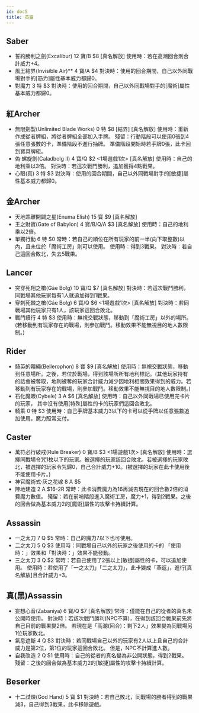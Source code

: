 ```yaml
---
id: doc5
title: 英靈
---
```


## Saber
- 誓約勝利之劍(Excalibur)
  12 寶/B $8
  [真名解放]
  使用時：若在高潮回合則合計威力+4。
- 風王結界(Invisible Air)**
  4 寶/A $4
  對決時：使用的回合期間，自己以外同戰場對手的[筋力]屬性基本威力都歸0。
- 對魔力
  3 特 $3
  對決時：使用的回合期間，自己以外同戰場對手的[魔術]屬性基本威力都歸0。

## 紅Archer
- 無限劍製(Unlimited Blade Works)
  0 特 $8 [結界]
  [真名解放]
  使用時：重新作成從者牌組，將從者牌組全部加入手牌。
  殘留：行動階段可以使用0張到4張任意張數的卡，準備階段不進行抽牌。
  準備階段開始時若手牌0張，此卡回到寶具牌組。
- 偽‧螺旋劍(Caladbolg II)
  4 寶/Q $2
  <1場遊戲1次>
  [真名解放]
  使用時：自己的地利乘以3倍。
  對決時：若這次戰鬥勝利，追加獲得4點戰果。
- 心眼(真)
  3 特 $3
  對決時：使用的回合期間，自己以外同戰場對手的[敏捷]屬性基本威力都歸0。

## 金Archer
- 天地乖離開闢之星(Enuma Elish)
  15 寶 $9
  [真名解放]
- 王之財寶(Gate of Babylon)
  4 寶/B/Q/A $3
  [真名解放]
  使用時：自己的地利乘以2倍。
- 單獨行動
  6 特 $0
  常時：若自己的順位在所有玩家的前一半(向下取整數)以內，且未位於「魔術工房」則可以使用。
  使用時：得到3戰果。
  對決時：若自己這回合敗北，失去5戰果。

## Lancer
- 突穿死翔之槍(Gáe Bolg)
  10 寶/Q $7
  [真名解放]
  對決時：若這次戰鬥勝利，同戰場其他玩家每有1人就追加得到1戰果。
- 穿刺死棘之槍(Gáe Bolg)
  6 寶/Q $6
  <1場遊戲1次>
  [真名解放]
  對決時：若同戰場其他玩家只有1人，該玩家這回合敗北。
- 戰鬥續行
  4 特 $3
  使用時：無視交戰狀態，移動到「魔術工房」以外的場所。(若移動到有玩家存在的戰場，則參加戰鬥。移動效果不能無視目的地人數限制。)


## Rider
- 騎英的韁繩(Bellerophon)
  8 寶 $9
  [真名解放]
  使用時：無視交戰狀態，移動到任意場所。之後，若位於戰場，得到該場所所有地利標記。(其他玩家持有的話會被奪取，地利被奪的玩家合計威力減少因地利相關效果得到的威力。若移動到有玩家存在的戰場，則參加戰鬥。移動效果不能無視目的地人數限制。)
- 石化魔眼(Cybele)
  3 A $6
  [真名解放]
  使用時：自己以外同戰場已使用完卡片的玩家，
  其中沒有使用[特殊]屬性的卡的玩家們這回合敗北。
- 騎乘
  0 特 $3
  使用時：自己手牌基本威力3以下的卡可以從手牌以任意張數追加使用。魔力照常支付。

## Caster
- 萬符必行破戒(Rule Breaker)
  0 寶/B $3
  <1場遊戲1次>
  [真名解放]
  使用時：選擇同戰場令咒1枚以下的玩家。被選擇的玩家該回合敗北。若被選擇的玩家敗北，被選擇的玩家令咒歸0，自己合計威力+10。(被選擇的玩家在此卡使用後不能使用卡片。)
- 神官魔術式‧灰之花嫁
  8 A $5
- 陣地建造
  2 A $16-2R
  常時：此卡消費魔力為16再減去現在的回合數2倍的消費魔力數值。
  殘留：若在前哨階段進入魔術工房，魔力+1，得到2戰果。之後的回合做為基本威力2的[魔術]屬性的攻擊卡持續計算。

## Assassin
- 一之太刀
  7 Q $5
  常時：自己的魔力7以下也可使用。
- 二之太刀
  5 Q $3
  使用時：同戰場自己以外的玩家之後使用的卡的
  「使用時：」效果和「對決時：」效果不能發動。
- 三之太刀
  3 Q $2
  常時：若自己使用了2張以上[敏捷]屬性的卡，可以追加使用。
  使用時：若使用了「一之太刀」「二之太刀」，此卡變成「燕返」，進行[真名解放]且合計威力+3。


## 真(黑)Assassin
- 妄想心音(Zabaniya)
  6 寶/Q $7
  [真名解放]
  常時：僅能在自己的從者的真名未公開時使用。
  對決時：若該次戰鬥勝利(NPC不算)，在得到該回合戰果前先將自己目前的戰果變2倍。
  若現在是「高潮(回合)：剩下2人」效果變為同戰場另1位玩家敗北。
- 氣息遮斷
  4 Q $3
  對決時：若同戰場自己以外的玩家有2人以上且自己的合計威力是第2位，第1位的玩家這回合敗北。
  但是，NPC不計算進人數。
- 自我改造
  2 Q $1
  使用時：自己的從者的真名變為非公開狀態，得到2戰果。
  殘留：之後的回合做為基本威力2的[敏捷]屬性的攻擊卡持續計算。


## Beserker
- 十二試煉(God Hand)
  5 寶 $1
  對決時：若自己敗北，同戰場的勝者得到的戰果減3，自己得到3戰果，此卡移除遊戲。
